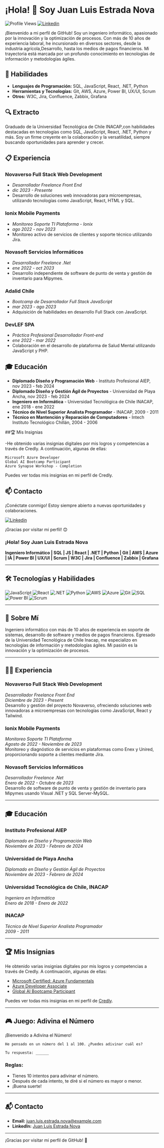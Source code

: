 # ¡Hola! 👋 Soy Juan Luis Estrada Nova

![Profile Views](https://komarev.com/ghpvc/?username=juanluisestrada&color=blue)
[![Linkedin](https://img.shields.io/badge/-juanluisestrada-blue?style=flat-square&logo=Linkedin&logoColor=white&link=https://www.linkedin.com/in/juan-luis-estrada-nova/)](https://www.linkedin.com/in/juan-luis-estrada-nova/)


¡Bienvenido a mi perfil de GitHub! Soy un ingeniero informático, apasionado por la innovación y la optimización de procesos. Con más de 10 años de experiencia laboral, he incursionado en diversos sectores, desde la industria agrícola,Desarrollo, hasta los medios de pagos financieros. Mi trayectoria está marcada por un profundo conocimiento en tecnologías de información y metodologías ágiles.

## 🚀 Habilidades

- **Lenguajes de Programación:** SQL, JavaScript, React, .NET, Python
- **Herramientas y Tecnologías:** Git, AWS, Azure, Power BI, UX/UI, Scrum
- **Otros:** W3C, Jira, Confluence, Zabbix, Grafana

## 🔍 Extracto

Graduado de la Universidad Tecnológica de Chile INACAP,con habilidades destacadas en tecnologías como SQL, JavaScript, React, .NET, Python y más. Soy un firme creyente en la colaboración y la versatilidad, siempre buscando oportunidades para aprender y crecer.

## 📋 Experiencia

### Novaverso Full Stack Web Development
- *Desarrollador Freelance Front End*
- *dic 2023 - Presente*
- Desarrollo de soluciones web innovadoras para microempresas, utilizando tecnologías como JavaScript, React, HTML y SQL.

### Ionix Mobile Payments
- *Monitoreo Soporte TI Plataforma - Ionix*
- *ago 2022 - nov 2023*
- Monitoreo activo de servicios de clientes y soporte técnico utilizando Jira.

### Novasoft Servicios Informáticos
- *Desarrollador Freelance .Net*
- *ene 2022 - oct 2023*
- Desarrollo independiente de software de punto de venta y gestión de inventario para Mipymes.

### Adalid Chile
- *Bootcamp de Desarrollador Full Stack JavaScript*
- *mar 2023 - ago 2023*
- Adquisición de habilidades en desarrollo Full Stack con JavaScript.

### DevLEF SPA
- *Práctica Profesional Desarrollador Front-end*
- *ene 2022 - mar 2022*
- Colaboración en el desarrollo de plataforma de Salud Mental utilizando JavaScript y PHP.

## 🎓 Educación

- **Diplomado Diseño y Programación Web** - Instituto Profesional AIEP, nov 2023 - feb 2024
- **Diplomado Diseño y Gestión Ágil de Proyectos** - Universidad de Playa Ancha, nov 2023 - feb 2024
- **Ingeniero en Informática** - Universidad Tecnológica de Chile INACAP, ene 2018 - ene 2022
- **Técnico de Nivel Superior Analista Programador** - INACAP, 2009 - 2011
- **Técnico en Mantención y Reparación de Computadores** - Intech Instituto Tecnológico Chillán, 2004 - 2006


##🏆 Mis Insignias

-He obtenido varias insignias digitales por mis logros y competencias a través de Credly. A continuación, algunas de ellas:

    Microsoft Azure Developer
    Global AI Bootcamp Participant
    Azure Synapse Workshop - Completion

Puedes ver todas mis insignias en mi perfil de Credly.

## 📫 Contacto

¡Conéctate conmigo! Estoy siempre abierto a nuevas oportunidades y colaboraciones.

[![Linkedin](https://img.shields.io/badge/-juanluisestrada-blue?style=flat-square&logo=Linkedin&logoColor=white&link=https://www.linkedin.com/in/juan-luis-estrada-nova/)](https://www.linkedin.com/in/juan-luis-estrada-nova/)


¡Gracias por visitar mi perfil! 😊


### ¡Hola! Soy Juan Luis Estrada Nova

**Ingeniero Informático | SQL | JS | React | .NET | Python | Git | AWS | Azure | IA | Power BI | UX/UI | Scrum | W3C | Jira | Confluence | Zabbix | Grafana**

---

## 🛠️ Tecnologías y Habilidades

![JavaScript](https://img.shields.io/badge/JavaScript-F7DF1E?logo=javascript&logoColor=black&style=flat-square)
![React](https://img.shields.io/badge/React-61DAFB?logo=react&logoColor=white&style=flat-square)
![.NET](https://img.shields.io/badge/.NET-512BD4?logo=dotnet&logoColor=white&style=flat-square)
![Python](https://img.shields.io/badge/Python-3776AB?logo=python&logoColor=white&style=flat-square)
![AWS](https://img.shields.io/badge/AWS-232F3E?logo=amazon-aws&logoColor=white&style=flat-square)
![Azure](https://img.shields.io/badge/Azure-0078D4?logo=microsoft-azure&logoColor=white&style=flat-square)
![Git](https://img.shields.io/badge/Git-F05032?logo=git&logoColor=white&style=flat-square)
![SQL](https://img.shields.io/badge/SQL-4479A1?logo=postgresql&logoColor=white&style=flat-square)
![Power BI](https://img.shields.io/badge/PowerBI-F2C811?logo=power-bi&logoColor=black&style=flat-square)
![Scrum](https://img.shields.io/badge/Scrum-6DB33F?logo=scrumalliance&logoColor=white&style=flat-square)

---

## 📜 Sobre Mí

Ingeniero informático con más de 10 años de experiencia en soporte de sistemas, desarrollo de software y medios de pagos financieros. Egresado de la Universidad Tecnológica de Chile Inacap, me especializo en tecnologías de información y metodologías ágiles. Mi pasión es la innovación y la optimización de procesos.

---

## 🧑‍💻 Experiencia

### **Novaverso Full Stack Web Development**
*Desarrollador Freelance Front End*  
_Diciembre de 2023 - Present_  
Desarrollo y gestión del proyecto Novaverso, ofreciendo soluciones web innovadoras a microempresas con tecnologías como JavaScript, React y Tailwind.

### **Ionix Mobile Payments**
*Monitoreo Soporte TI Plataforma*  
_Agosto de 2022 - Noviembre de 2023_  
Monitoreo y diagnóstico de servicios en plataformas como Enex y Unired, proporcionando soporte a clientes mediante Jira.

### **Novasoft Servicios Informáticos**
*Desarrollador Freelance .Net*  
_Enero de 2022 - Octubre de 2023_  
Desarrollo de software de punto de venta y gestión de inventario para Mipymes usando Visual .NET y SQL Server-MySQL.

---

## 🎓 Educación

### **Instituto Profesional AIEP**
*Diplomado en Diseño y Programación Web*  
_Noviembre de 2023 - Febrero de 2024_

### **Universidad de Playa Ancha**
*Diplomado en Diseño y Gestión Ágil de Proyectos*  
_Noviembre de 2023 - Febrero de 2024_

### **Universidad Tecnológica de Chile, INACAP**
*Ingeniero en Informática*  
_Enero de 2018 - Enero de 2022_

### **INACAP**
*Técnico de Nivel Superior Analista Programador*  
_2009 - 2011_

---

## 🏆 Mis Insignias

He obtenido varias insignias digitales por mis logros y competencias a través de Credly. A continuación, algunas de ellas:

- [Microsoft Certified: Azure Fundamentals](https://www.credly.com/badges/5b63397a-5273-447e-93a3-ce27ebf674f6)
- [Azure Developer Associate](https://www.credly.com/badges/azure-developer-associate)
- [Global AI Bootcamp Participant](https://www.credly.com/badges/ai-bootcamp-participant)

Puedes ver todas mis insignias en mi perfil de [Credly](https://www.credly.com/users/juan-luis-estrada-nova/badges).

---

## 🎮 Juego: Adivina el Número

¡Bienvenido a Adivina el Número!

```
He pensado en un número del 1 al 100. ¿Puedes adivinar cuál es?
```

```
Tu respuesta: ______
```

### Reglas:
- Tienes 10 intentos para adivinar el número.
- Después de cada intento, te diré si el número es mayor o menor.
- ¡Buena suerte!

---

## 📬 Contacto

- **Email:** juan.luis.estrada.nova@example.com
- **LinkedIn:** [Juan Luis Estrada Nova](https://www.linkedin.com/in/juan-luis-estrada-nova)

---

¡Gracias por visitar mi perfil de GitHub! 🚀

